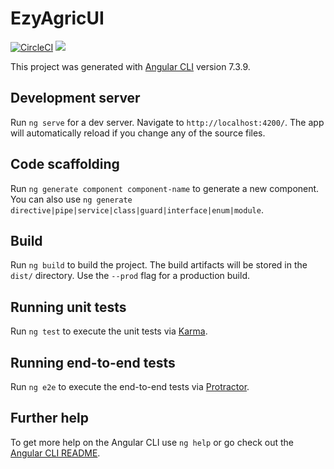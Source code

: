 # EzyAgricUI
[![CircleCI](https://circleci.com/gh/Akorion/ezyagric-ui-2019/tree/dev.svg?style=svg&circle-token=b5af8f86ecca1d0fe71afeb016a4bee0795524c6)](https://circleci.com/gh/Akorion/ezyagric-ui-2019/tree/dev) <a href="https://codeclimate.com/repos/5ce2aae5005f1a014f00b46a/test_coverage"><img src="https://api.codeclimate.com/v1/badges/a7056e94a345ea399e0d/test_coverage" /></a>

This project was generated with [Angular CLI](https://github.com/angular/angular-cli) version 7.3.9.

## Development server

Run `ng serve` for a dev server. Navigate to `http://localhost:4200/`. The app will automatically reload if you change any of the source files.

## Code scaffolding

Run `ng generate component component-name` to generate a new component. You can also use `ng generate directive|pipe|service|class|guard|interface|enum|module`.

## Build

Run `ng build` to build the project. The build artifacts will be stored in the `dist/` directory. Use the `--prod` flag for a production build.

## Running unit tests

Run `ng test` to execute the unit tests via [Karma](https://karma-runner.github.io).

## Running end-to-end tests

Run `ng e2e` to execute the end-to-end tests via [Protractor](http://www.protractortest.org/).

## Further help

To get more help on the Angular CLI use `ng help` or go check out the [Angular CLI README](https://github.com/angular/angular-cli/blob/master/README.md).
